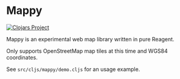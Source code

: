 # Mappy

[![Clojars Project](https://img.shields.io/clojars/v/mappy.svg)](https://clojars.org/mappy)

Mappy is an experimental web map library written in pure Reagent.

Only supports OpenStreetMap map tiles at this time and WGS84 coordinates.

See `src/cljs/mappy/demo.cljs` for an usage example.
